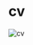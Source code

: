 # cv
![cv](https://user-images.githubusercontent.com/60888517/187103323-0a66a984-fed0-4b91-a3b9-66aba06b9b65.png)

